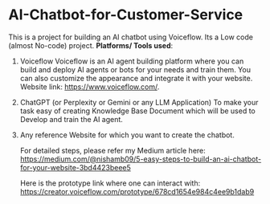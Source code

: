 # AI-Chatbot-for-Customer-Service
This is a project for building an AI chatbot using Voiceflow. Its a Low code (almost No-code) project. 
**Platforms/ Tools used**:
1. Voiceflow
   Voiceflow is an AI agent building platform where you can build and deploy AI agents or bots for your needs and train them. You can also customize the appearance and integrate it with your website. Website link: https://www.voiceflow.com/.

2. ChatGPT (or Perplexity or Gemini or any LLM Application)
   To make your task easy of creating Knowledge Base Document which will be used to Develop and train the AI agent.

3. Any reference Website for which you want to create the chatbot.

   For detailed steps, please refer my Medium article here: https://medium.com/@nishamb09/5-easy-steps-to-build-an-ai-chatbot-for-your-website-3bd4423beee5
   
   Here is the prototype link where one can interact with:
   https://creator.voiceflow.com/prototype/678cd1654e984c4ee9b1dab9

   
